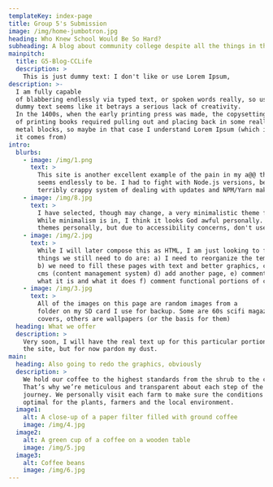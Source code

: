 ```yaml
---
templateKey: index-page
title: Group 5's Submission
image: /img/home-jumbotron.jpg
heading: Who Knew School Would Be So Hard?
subheading: A blog about community college despite all the things in the way.
mainpitch:
  title: G5-Blog-CCLife
  description: >
    This is just dummy text: I don't like or use Lorem Ipsum,
description: >-
  I am fully capable 
  of blabbering endlessly via typed text, or spoken words really, so using 
  dummy text seems like it betrays a serious lack of creativity.
  In the 1400s, when the early printing press was made, the copysetting part
  of printing books required pulling out and placing back in some really awful
  metal blocks, so maybe in that case I understand Lorem Ipsum (which is where
  it comes from)
intro:
  blurbs:
    - image: /img/1.png
      text: >
        This site is another excellent example of the pain in my a@@ that web development
        seems endlessly to be. I had to fight with Node.js versions, because it has a 
        terribly crappy system of dealing with updates and NPM/Yarn make it even worse.
    - image: /img/8.jpg
      text: >
        I have selected, though may change, a very minimalistic theme for the time being.
        While minimalism is in, I think it looks God awful personally. I prefer dark 
        themes personally, but due to accessibility concerns, don't use them in school submissions
    - image: /img/2.jpg
      text: >
        While I will later compose this as HTML, I am just looking to fill some space so the 
        things we still need to do are: a) I need to reorganize the template directory garbage, 
        b) we need to fill these pages with text and better graphics, c) we need to configure the 
        cms (content management system) d) add another page, e) comment at the head of each file about 
        what it is and what it does f) comment functional portions of code
    - image: /img/3.jpg
      text: >
        All of the images on this page are random images from a 
        folder on my SD card I use for backup. Some are 60s scifi magazine
        covers, others are wallpapers (or the basis for them)
  heading: What we offer
  description: >
    Very soon, I will have the real text up for this particular portion of 
    the site, but for now pardon my dust.
main:
  heading: Also going to redo the graphics, obviously
  description: >
    We hold our coffee to the highest standards from the shrub to the cup.
    That’s why we’re meticulous and transparent about each step of the coffee’s
    journey. We personally visit each farm to make sure the conditions are
    optimal for the plants, farmers and the local environment.
  image1:
    alt: A close-up of a paper filter filled with ground coffee
    image: /img/4.jpg
  image2:
    alt: A green cup of a coffee on a wooden table
    image: /img/5.jpg
  image3:
    alt: Coffee beans
    image: /img/6.jpg
---
```


